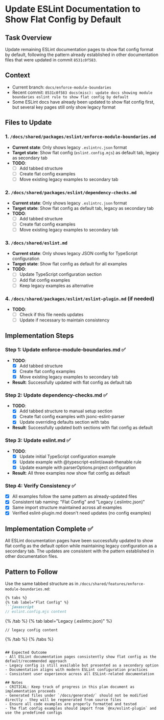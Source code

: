 # Update ESLint Documentation to Show Flat Config by Default

## Task Overview
Update remaining ESLint documentation pages to show flat config format by default, following the pattern already established in other documentation files that were updated in commit `8531c0f583`.

## Context
- Current branch: `docs/enforce-module-boundaries`
- Recent commit: `8531c0f583 docs(misc): update docs showing module boundaries eslint rule to show flat config by default`
- Some ESLint docs have already been updated to show flat config first, but several key pages still only show legacy format

## Files to Update

### 1. `/docs/shared/packages/eslint/enforce-module-boundaries.md`
- **Current state**: Only shows legacy `.eslintrc.json` format
- **Target state**: Show flat config (`eslint.config.mjs`) as default tab, legacy as secondary tab
- **TODO**: 
  - [ ] Add tabbed structure
  - [ ] Create flat config examples
  - [ ] Move existing legacy examples to secondary tab

### 2. `/docs/shared/packages/eslint/dependency-checks.md`
- **Current state**: Only shows legacy `.eslintrc.json` format  
- **Target state**: Show flat config as default tab, legacy as secondary tab
- **TODO**:
  - [ ] Add tabbed structure
  - [ ] Create flat config examples
  - [ ] Move existing legacy examples to secondary tab

### 3. `/docs/shared/eslint.md`
- **Current state**: Only shows legacy JSON config for TypeScript configuration
- **Target state**: Show flat config as default for all examples
- **TODO**:
  - [ ] Update TypeScript configuration section
  - [ ] Add flat config examples
  - [ ] Keep legacy examples as alternative

### 4. `/docs/shared/packages/eslint/eslint-plugin.md` (if needed)
- **TODO**: 
  - [ ] Check if this file needs updates
  - [ ] Update if necessary to maintain consistency

## Implementation Steps

### Step 1: Update enforce-module-boundaries.md ✅
- **TODO**: 
  - [x] Add tabbed structure
  - [x] Create flat config examples
  - [x] Move existing legacy examples to secondary tab
- **Result**: Successfully updated with flat config as default tab

### Step 2: Update dependency-checks.md ✅
- **TODO**:
  - [x] Add tabbed structure to manual setup section
  - [x] Create flat config examples with jsonc-eslint-parser
  - [x] Update overriding defaults section with tabs
- **Result**: Successfully updated both sections with flat config as default

### Step 3: Update eslint.md ✅
- **TODO**:
  - [x] Update initial TypeScript configuration example
  - [x] Update example with @typescript-eslint/await-thenable rule
  - [x] Update example with parserOptions.project configuration
- **Result**: All three examples now show flat config as default

### Step 4: Verify Consistency ✅
- [x] All examples follow the same pattern as already-updated files
- [x] Consistent tab naming: "Flat Config" and "Legacy (.eslintrc.json)"
- [x] Same import structure maintained across all examples
- [x] Verified eslint-plugin.md doesn't need updates (no config examples)

## Implementation Complete ✅

All ESLint documentation pages have been successfully updated to show flat config as the default option while maintaining legacy configuration as a secondary tab. The updates are consistent with the pattern established in other documentation files.

## Pattern to Follow
Use the same tabbed structure as in `/docs/shared/features/enforce-module-boundaries.md`:

```markdown
{% tabs %}
{% tab label="Flat Config" %}
```javascript
// eslint.config.mjs content
```
{% /tab %}
{% tab label="Legacy (.eslintrc.json)" %}
```jsonc
// legacy config content
```
{% /tab %}
{% /tabs %}
```

## Expected Outcome
- All ESLint documentation pages consistently show flat config as the default/recommended approach
- Legacy config is still available but presented as a secondary option
- Documentation aligns with modern ESLint configuration practices
- Consistent user experience across all ESLint-related documentation

## Notes
- CRITICAL: Keep track of progress in this plan document as implementation proceeds
- Generated files under `/docs/generated/` should not be modified directly - they will be regenerated from source files
- Ensure all code examples are properly formatted and tested
- The flat config examples should import from `@nx/eslint-plugin` and use the predefined configs